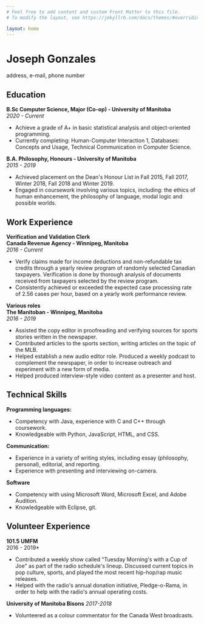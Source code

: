 ```yaml
---
# Feel free to add content and custom Front Matter to this file.
# To modify the layout, see https://jekyllrb.com/docs/themes/#overriding-theme-defaults

layout: home
---
```


# Joseph Gonzales
address, e-mail, phone number  

## Education

**B.Sc Computer Science, Major (Co-op) - University of Manitoba**  
*2020 - Current*

- Achieve a grade of A+ in basic statistical analysis and object-oriented programming.
- Currently completing: Human-Computer Interaction 1, Databases: Concepts and Usage, Technical Communication in Computer Science.

**B.A. Philosophy, Honours - University of Manitoba**  
*2015 - 2019*

- Achieved placement on the Dean's Honour List in Fall 2015, Fall 2017, Winter 2018, Fall 2018 and Winter 2019.
- Engaged in coursework involving various topics, including: the ethics of human enhancement, the philosophy of language, modal logic and possible worlds.

## Work Experience

**Verification and Validation Clerk  
Canada Revenue Agency - Winnipeg, Manitoba**  
*2016 - Current*

- Verify claims made for income deductions and non-refundable tax credits through a yearly review program of randomly selected Canadian taxpayers. Verification is done by thorough analysis of documents received from taxpayers selected by the review program.
- Consistently achieved or exceeded the 
expected case processing rate of 2.56 cases 
per hour, based on a yearly work performance 
review.

**Various roles  
The Manitoban - Winnipeg, Manitoba**  
*2016 - 2019*

- Assisted the copy editor in proofreading and verifying sources for sports stories written in the newspaper.
- Contributed articles to the sports section, writing articles on the topic of the MLB.
- Helped establish a new audio editor role. Produced a weekly podcast to complement the newspaper, in order to increase outreach and experiment with a new form of media.
- Helped produced interview-style video content as a presenter and host.

## Technical Skills

**Programming languages:**  
- Competency with Java, experience with C and C++ through coursework.
- Knowledgeable with Python, JavaScript, HTML, and CSS.

**Communication:**
- Experience in a variety of writing styles, including essay (philosophy, personal), editorial, and reporting.
- Experience with presenting and interviewing on-camera.

**Software**
- Competency with using Microsoft Word, Microsoft Excel, and Adobe Audition.
- Knowledgeable with Eclipse, git.


## Volunteer Experience

**101.5 UMFM**  
2016 - 2019*
- Contributed a weekly show called "Tuesday Morning's with a Cup of Joe" as part of the radio schedule's lineup. Discussed current topics in pop culture, sports, and played the most recent hip-hop/rap music releases.
- Helped with the radio's annual donation initiative, Pledge-o-Rama, in order to help with the radio's annual operating costs.

**University of Manitoba Bisons**
*2017-2018*
- Volunteered as a colour commentator for the Canada West broadcasts.